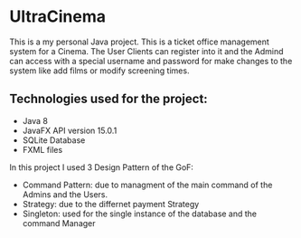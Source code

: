 # UltraCinema
This is a my personal Java project.
This is a ticket office management system for a Cinema.
The User Clients can register into it and the Admind can access with a special username and password for make changes to the system like add films or modify screening times.

## Technologies used for the project:
- Java 8
- JavaFX API version 15.0.1
- SQLite Database
- FXML files

In this project I used 3 Design Pattern of the GoF:
- Command Pattern: due to managment of the main command of the Admins and the Users.
- Strategy: due to the differnet payment Strategy
- Singleton: used for the single instance of the database and the command Manager
